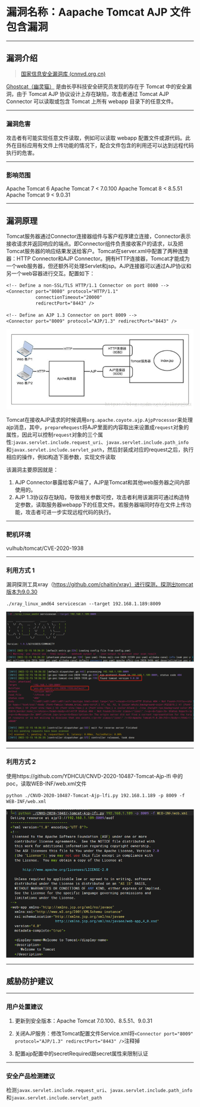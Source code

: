 # 漏洞名称：Aapache Tomcat AJP 文件包含漏洞


---

## 漏洞介绍

> [国家信息安全漏洞库 (cnnvd.org.cn)](http://www.cnnvd.org.cn/index.html)

[Ghostcat（幽灵猫）](https://www.chaitin.cn/zh/ghostcat) 是由长亭科技安全研究员发现的存在于 Tomcat 中的安全漏洞，由于 Tomcat AJP 协议设计上存在缺陷，攻击者通过 Tomcat AJP Connector 可以读取或包含 Tomcat 上所有 webapp 目录下的任意文件。

---

### 漏洞危害

攻击者有可能实现任意文件读取，例如可以读取 webapp 配置文件或源代码。此外在目标应用有文件上传功能的情况下，配合文件包含的利用还可以达到远程代码执行的危害。

---

### 影响范围

Apache Tomcat 6
Apache Tomcat 7 < 7.0.100
Apache Tomcat 8 < 8.5.51
Apache Tomcat 9 < 9.0.31

---

## 漏洞原理

Tomcat服务器通过Connector连接器组件与客户程序建立连接，Connector表示接收请求并返回响应的端点。即Connector组件负责接收客户的请求，以及把Tomcat服务器的响应结果发送给客户。Tomcat在server.xml中配置了两种连接器：HTTP Connector和AJP Connector。拥有HTTP连接器，Tomcat才能成为一个web服务器，但还额外可处理Servlet和jsp。AJP连接器可以通过AJP协议和另一个web容器进行交互。配置如下：

```
<!-- Define a non-SSL/TLS HTTP/1.1 Connector on port 8080 -->
<Connector port="8080" protocol="HTTP/1.1"
           connectionTimeout="20000"
           redirectPort="8443" />

<!-- Define an AJP 1.3 Connector on port 8009 -->
<Connector port="8009" protocol="AJP/1.3" redirectPort="8443" />
```


![04](./img/tomcat_CVE-2020-1938/04.png)

Tomcat在接收AJP请求的时候调用`org.apache.coyote.ajp.AjpProcessor`来处理ajp消息，其中，`prepareRequest`将AJP里面的内容取出来设置成`request`对象的属性，因此可以控制`request`对象的三个属性:`javax.servlet.include.request_uri`、`javax.servlet.include.path_info`和`javax.servlet.include.servlet_path`，然后封装成对应的request之后，执行相应的操作，例如构造下面参数，实现文件读取

该漏洞主要原因就是：

1.  AJP Connector暴露给客户端了，AJP是Tomcat和其他web服务器之间内部使用的。
2.  AJP 1.3协议存在缺陷，导致相关参数可控，攻击者利用该漏洞可通过构造特定参数，读取服务器webapp下的任意文件。若服务器端同时存在文件上传功能，攻击者可进一步实现远程代码的执行。


---

### 靶机环境

vulhub/tomcat/CVE-2020-1938

---

### 利用方式 1

漏洞探测工具xray（https://github.com/chaitin/xray）进行探测，探测出tomcat版本为9.0.30

```
./xray_linux_amd64 servicescan --target 192.168.1.189:8009   
```

![01](./img/tomcat_CVE-2020-1938/01.png)

![02](./img/tomcat_CVE-2020-1938/02.png)



------

### 利用方式 2

使用https://github.com/YDHCUI/CNVD-2020-10487-Tomcat-Ajp-lfi 中的poc，读取WEB-INF/web.xml文件

```
python ./CNVD-2020-10487-Tomcat-Ajp-lfi.py 192.168.1.189 -p 8009 -f WEB-INF/web.xml  
```

![03](./img/tomcat_CVE-2020-1938/03.png)

---


## 威胁防护建议

---

### 用户处置建议

1. 更新到安全版本：Apache Tomcat 7.0.100、8.5.51、9.0.31

2. 关闭AJP服务：修改Tomcat配置文件Service.xml将`<Connector port="8009" protocol="AJP/1.3" redirectPort="8443" />`注释掉
3. 配置ajp配置中的secretRequired跟secret属性来限制认证

---

### 安全产品检测建议

检测`javax.servlet.include.request_uri`、`javax.servlet.include.path_info`和`javax.servlet.include.servlet_path`




